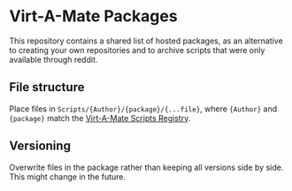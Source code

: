 # Virt-A-Mate Packages

This repository contains a shared list of hosted packages, as an alternative to creating your own repositories and to archive scripts that were only available through reddit.

## File structure

Place files in `Scripts/{Author}/{package}/{...file}`, where `{Author}` and `{package}` match the [Virt-A-Mate Scripts Registry](https://github.com/vam-community/vam-registry).

## Versioning

Overwrite files in the package rather than keeping all versions side by side. This might change in the future.
